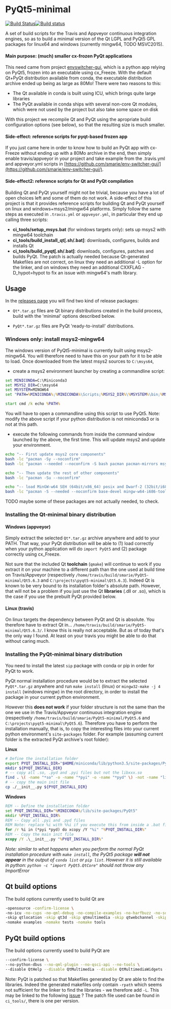 # PyQt5-minimal

[![Build Status](https://travis-ci.org/smarie/PyQt5-minimal.svg?branch=Qt5.6.3_PyQt_5.6_Python3.5)](https://travis-ci.org/smarie/PyQt5-minimal)[![Build status](https://ci.appveyor.com/api/projects/status/5v9xec097c99h8ox?svg=true)](https://ci.appveyor.com/project/smarie/pyqt5-minimal)

A set of build scripts for the Travis and Appveyor continuous integration engines, so as to build a minimal version of the Qt LGPL and PyQt5 GPL packages for linux64 and windows (currently mingw64, TODO MSVC2015).

#### Main purpose: (much) smaller cx-frozen PyQt applications  

This need came from project [envswitcher-gui](https://github.com/smarie/env-switcher-gui), which is a python app relying on PyQt5, frozen into an executable using cx_Freeze. With the default Qt+PyQt distribution available from conda, the executable distribution archive ended up being as large as 80Mo! There were two reasons to this: 

* The Qt available in conda is built using ICU, which brings quite large libraries
* The PyQt available in conda ships with several non-core Qt modules, which were not used by the project but also take some space on disk

With this project we recompile Qt and PyQt using the apropriate build configuration options (see below), so that the resulting size is much smaller.

#### Side-effect: reference scripts for pyqt-based frozen app

If you just came here in order to know how to build an PyQt app with cx-Freeze without ending up with a 80Mo archive in the end, then simply enable travis/appveyor in your project and take example from the .travis.yml and appveyor.yml scripts in [https://github.com/smarie/env-switcher-gui/](https://github.com/smarie/env-switcher-gui/).


#### Side-effect2: reference scripts for Qt and PyQt compilation

Building Qt and PyQt yourself might not be trivial, because you have a lot of open choices left and some of them do not work. A side-effect of this project is that it provides reference scripts for building Qt and PyQt yourself on linux and windows+msys2/mingw64 platforms. Simply follow the same steps as executed in `.travis.yml` or `appveyor.yml`, in particular they end up calling three scripts:

* **ci_tools/setup_msys.bat** (for windows targets only): sets up msys2 with mingw64 toolchain
* **ci_tools/build_install_qt\[.sh/.bat\]**: downloads, configures, builds and installs Qt
* **ci_tools/build_pyqt\[.sh/.bat\]**: downloads, configures, patches and builds PyQt. The patch is actually needed because Qt-generated Makefiles are not correct, on linux they need an additional -L<xxx> option for the linker, and on windows they need an additional CXXFLAG -D_hypot=hypot to fix an issue with mingw64's math library.


## Usage

In the [releases page](https://github.com/smarie/PyQt5-minimal/releases) you will find two kind of release packages:

* `Qt*.tar.gz` files are Qt binary distributions created in the build process, build with the 'minimal' options described below. 

* `PyQt*.tar.gz` files are PyQt 'ready-to-install' distributions.


### Windows only: install msys2-mingw64

The windows version of PyQt5-minimal is currently built using msys2-mingw64. You will therefore need to have this on your path for it to be able to load. Once downloaded from the latest msys2 sources to `C:\msys64`, 

 * create a msys2 environment launcher by creating a commandline script:
 
```cmd
set MINICONDA=C:\Miniconda3
set MSYS2_DIR=C:\msys64
set MSYSTEM=MINGW64
set "PATH=%MINICONDA%;%MINICONDA%\Scripts;%MSYS2_DIR%\%MSYSTEM%\bin;%MSYS2_DIR%\usr\bin;%PATH%"

start cmd /k echo %PATH%
```

You will have to open a commandline using this script to use PyQt5. Note: modify the above script if your python distribution is not miniconda3 or is not at this path.

 * execute the following commands from inside the command window launched by the above, the first time. This will update msys2 and update your environment.

```bash
echo "-- First update msys2 core components"
bash -lc "pacman -Sy --noconfirm"
bash -lc "pacman --needed --noconfirm -S bash pacman pacman-mirrors msys2-runtime"

echo "-- Then update the rest of other components"
bash -lc "pacman -Su --noconfirm"

echo "-- load MinGW-w64 SEH (64bit/x86_64) posix and Dwarf-2 (32bit/i686) posix toolchains & related other tools, dependencies & components from MSYS2 REPO"
bash -lc "pacman -S --needed --noconfirm base-devel mingw-w64-i686-toolchain mingw-w64-x86_64-toolchain"
```

TODO maybe some of these packages are not actually needed, to check.


### Installing the Qt-minimal binary distribution

#### Windows (appveyor)

Simply extract the selected `Qt*.tar.gz` archive anywhere and add to your PATH. That way, your PyQt distribution will be able to (1) load correctly when your python application will do `import PyQt5` and (2) package correctly using cx_Freeze.

Not sure that the included Qt **toolchain** (`qmake`) will continue to work if you extract it on your machine to a different path than the one used at build time on Travis/Appveyor (respectively `/home/travis/build/smarie/PyQt5-minimal/Qt5.6.3` and `C:\projects\pyqt5-minimal\Qt5.6.3`). Indeed Qt is known to be very bound to its installation folder's absolute path. However, that will not be a problem if you just use the Qt **libraries** (.dll or .so), which is the case if you use the prebuilt PyQt provided below.

#### Linux (travis)

On linux targets the dependency between PyQt and Qt is absolute. You therefore have to extract Qt in... `/home/travis/build/smarie/PyQt5-minimal/Qt5.6.3/`. I know this is really not acceptable. But as of today that's the only way I found. At least on your travis you might be able to do that without caring much.


### Installing the PyQt-minimal binary distribution

You need to install the latest `sip` package with conda or pip in order for PyQt to work.

PyQt normal installation procedure would be to extract the selected `PyQt*.tar.gz` anywhere and run `make install` (linux) or `mingw32-make -j 4 install` (windows mingw) in the root directory, in order to install the package in your current python environment. 

However this **does not work** if your folder structure is not the same than the one we use in the Travis/Appveyor continuous integration engine (respectively `/home/travis/build/smarie/PyQt5-minimal/PyQt5.6` and `C:\projects\pyqt5-minimal\PyQt5.6`). Therefore you have to perform the installation manually, that is, to copy the interesting files into your current python environment's `site-packages` folder. For example (assuming current folder is the extracted PyQt archive's root folder):

**Linux**
```bash
# Define the installation folder
export PYQT_INSTALL_DIR="$HOME/miniconda/lib/python3.5/site-packages/PyQt5"
mkdir ${PYQT_INSTALL_DIR}
# -- copy all .so, .pyd and .pyi files but not the libxxx.so
find . \( -name "*so" -o -name "*pyi" -o -name "*pyd" \) -not -name "lib*" -exec cp {} $PYQT_INSTALL_DIR \;
# -- copy the main init file
cp ./__init__.py ${PYQT_INSTALL_DIR}
```

**Windows**
```cmd
REM -- Define the installation folder
set PYQT_INSTALL_DIR="%MINICONDA%/lib/site-packages/PyQt5"
mkdir %PYQT_INSTALL_DIR%
REM -- Copy all .pyi and .pyd files
REM Note: replace %i with %%i if you execute this from inside a .bat file
for /r %i in (*pyi *pyd) do xcopy /Y "%i" "%PYQT_INSTALL_DIR%"
REM -- Copy the main init file
xcopy /Y .\__init__.py "%PYQT_INSTALL_DIR%"
```

*Note: similar to what happens when you perform the normal PyQt installation procedure with `make install`, the PyQt5 package **will not appear** in the output of `conda list` or `pip list`. However it is still available in python: `python -c "import PyQt5.QtCore"` should not throw any ImportError*


## Qt build options

The build options currently used to build Qt are

```bash
-opensource -confirm-license \
-no-icu -no-cups -no-qml-debug -no-compile-examples -no-harfbuzz -no-sql-mysql -no-sql-odbc -no-sql-sqlite -qt-pcre \
-skip qtlocation -skip qt3d -skip qtmultimedia -skip qtwebchannel -skip qtwayland -skip qtandroidextras -skip qtwebsockets -skip qtconnectivity -skip qtdoc -skip qtwebview -skip qtimageformats -skip qtwebengine -skip qtquickcontrols2 -skip qttranslations -skip qtxmlpatterns -skip qtactiveqt -skip qtx11extras -skip qtsvg -skip qtscript -skip qtserialport -skip qtdeclarative -skip qtgraphicaleffects -skip qtcanvas3d -skip qtmacextras -skip qttools -skip qtwinextras -skip qtsensors -skip qtenginio -skip qtquickcontrols -skip qtserialbus \
-nomake examples -nomake tests -nomake tools
```

## PyQt build options

The build options currently used to build PyQt are

```bash
--confirm-license \
--no-python-dbus --no-qml-plugin --no-qsci-api --no-tools \
--disable QtHelp --disable QtMultimedia --disable QtMultimediaWidgets --disable QtNetwork --disable QtOpenGL --disable QtPrintSupport --disable QtQml --disable QtQuick --disable QtSql --disable QtSvg --disable QtTest --disable QtWebKit --disable QtWebKitWidgets --disable QtXml --disable QtXmlPatterns --disable QtDesigner --disable QAxContainer --disable QtDBus --disable QtWebSockets --disable QtWebChannel --disable QtNfc --disable QtBluetooth --disable QtX11Extras --disable QtQuickWidgets --disable _QOpenGLFunctions_2_0 --disable _QOpenGLFunctions_2_1 --disable _QOpenGLFunctions_4_1_Core
```

Note: PyQt is patched so that Makefiles generated by Qt are able to find the libraries. Indeed the generated makefiles only contain `-rpath` which seems not sufficient for the linker to find the libraries - we therefore add `-L`. This may be linked to the following [issue](https://forum.qt.io/topic/59670/how-to-compile-qt-with-relative-runpath-paths) ? The patch file used can be found in `ci_tools/`, there is one per version.
